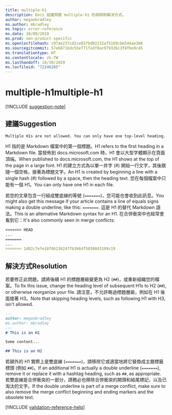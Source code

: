 ```yaml
---
title: multiple-h1
description: Docs 組建問題 multiple-h1 的說明和解決方式。
author: meganbradley
ms.author: mbradley
ms.topic: error-reference
ms.date: 10/09/2019
ms.prod: non-product-specific
ms.openlocfilehash: c97ae237cd2ce657bd02132af5169cb6544ae306
ms.sourcegitcommit: 57eb071bdc55ef71fa3f8ac979326c3f8fbe9c45
ms.translationtype: HT
ms.contentlocale: zh-TW
ms.lasthandoff: 10/10/2019
ms.locfileid: "72246285"
---
```

# <a name="multiple-h1"></a><span data-ttu-id="3e052-103">multiple-h1</span><span class="sxs-lookup"><span data-stu-id="3e052-103">multiple-h1</span></span>

[!INCLUDE [suggestion-note](includes/suggestion-note.md)]

## <a name="suggestion"></a><span data-ttu-id="3e052-104">建議</span><span class="sxs-lookup"><span data-stu-id="3e052-104">Suggestion</span></span>

`Multiple H1s are not allowed. You can only have one top-level heading.`

<span data-ttu-id="3e052-105">H1 指的是 Markdown 檔案中的第一個標題。</span><span class="sxs-lookup"><span data-stu-id="3e052-105">H1 refers to the first heading in a Markdown file.</span></span> <span data-ttu-id="3e052-106">當發佈到 docs.microsoft.com 時，H1 會以大型字體顯示在頁面頂端。</span><span class="sxs-lookup"><span data-stu-id="3e052-106">When published to docs.microsoft.com, the H1 shows at the top of the page in a large font.</span></span> <span data-ttu-id="3e052-107">H1 的建立方式為以單一井字 (#) 開始一行文字，其後跟隨一個空格，接著為標題文字。</span><span class="sxs-lookup"><span data-stu-id="3e052-107">An H1 is created by beginning a line with a single hash (#) followed by a space, then the heading text.</span></span> <span data-ttu-id="3e052-108">您在每個檔案中只能有一個 H1。</span><span class="sxs-lookup"><span data-stu-id="3e052-108">You can only have one H1 in each file.</span></span>

<span data-ttu-id="3e052-109">若您的文章包含一行組成雙底線的等號 (`=======`)，您可能也會收到此訊息。</span><span class="sxs-lookup"><span data-stu-id="3e052-109">You might also get this message if your article contains a line of equals signs making a double underline, like this: `=======`.</span></span> <span data-ttu-id="3e052-110">這是 H1 的替代 Markdown 語法。</span><span class="sxs-lookup"><span data-stu-id="3e052-110">This is an alternative Markdown syntax for an H1.</span></span> <span data-ttu-id="3e052-111">在合併衝突中也經常會看到它：</span><span class="sxs-lookup"><span data-stu-id="3e052-111">It's also commonly seen in merge conflicts:</span></span>

```markdown
<<<<<<< HEAD
...
=======
...
>>>>>>> 1d82c7efe18f86136247fb366df5030843199c19
```

## <a name="resolution"></a><span data-ttu-id="3e052-112">解決方式</span><span class="sxs-lookup"><span data-stu-id="3e052-112">Resolution</span></span>

<span data-ttu-id="3e052-113">若要修正此問題，請將後續 H1 的標題層級變更為 H2 (`##`)，或重新組織您的檔案。</span><span class="sxs-lookup"><span data-stu-id="3e052-113">To fix this issue, change the heading level of subsequent H1s to H2 (`##`), or otherwise reorganize your file.</span></span> <span data-ttu-id="3e052-114">請注意，不允許略過標題層級，例如在 H1 後面接著 H3。</span><span class="sxs-lookup"><span data-stu-id="3e052-114">Note that skipping heading levels, such as following H1 with H3, isn't allowed.</span></span>

```markdown
---
author: meganbradley
ms.author: mbradley
---
# This is an H1

Some content...

## This is an H2
```

<span data-ttu-id="3e052-115">若額外的 H1 實際上是雙底線 (`=======`)，請移除它或適當地將它替換成主題標籤標頭 (例如 `##`)。</span><span class="sxs-lookup"><span data-stu-id="3e052-115">If an additional H1 is actually a double underline (`=======`), remove it or replace it with a hashtag heading, such as `##`, as appropriate.</span></span> <span data-ttu-id="3e052-116">若雙底線是合併衝突的一部分，請務必也移除合併衝突的開頭和結尾標記，以及已淘汰的文字。</span><span class="sxs-lookup"><span data-stu-id="3e052-116">If the double underline is part of a merge conflict, make sure to also remove the merge conflict beginning and ending markers and the obsolete text.</span></span>

<!--make sure to add this file to your includes folder and verify the path-->
[!INCLUDE [validation-reference-help](includes/validation-reference-help.md)]
